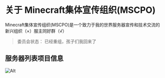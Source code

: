 # 关于 Minecraft集体宣传组织(MSCPO)

Minecraft集体宣传组织(MSCPO)是一个致力于我的世界服务器宣传和技术交流的新兴组织（×）服主同好群（√）

>委员会状态： 已经重组，孩子们我回来了

## 服务器列表项目信息

![Alt](https://repobeats.axiom.co/api/embed/40f1d6f2bafcf731a005ddad0f4a0178ce8e6c46.svg "Repobeats analytics image")

<!--@include: ./history.md-->
